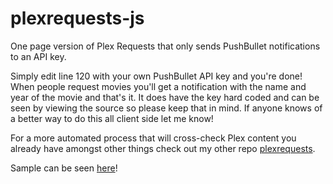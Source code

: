 # plexrequests-js
One page version of Plex Requests that only sends PushBullet notifications to an API key.

Simply edit line 120 with your own PushBullet API key and you're done! When people request movies you'll get a notification with the name and year of the movie and that's it. It does have the key hard coded and can be seen by viewing the source so please keep that in mind. If anyone knows of a better way to do this all client side let me know!

For a more automated process that will cross-check Plex content you already have amongst other things check out my other repo [plexrequests](https://github.com/lokenx/plexrequests).

Sample can be seen [here](http://lokenx.github.io/plexrequests-js/)!
